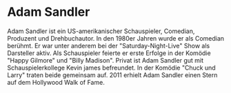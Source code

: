 # Adam Sandler
Adam Sandler ist ein US-amerikanischer Schauspieler, Comedian, Produzent und Drehbuchautor.
In den 1980er Jahren wurde er als Comedian berühmt. 
Er war unter anderem bei der "Saturday-Night-Live" Show als Darsteller aktiv. 
Als Schauspieler feierte er erste Erfolge in der Komödie "Happy Gilmore" und "Billy Madison". 
Privat ist Adam Sandler gut mit Schauspielerkollege Kevin james befreundet. In der Komödie "Chuck und Larry" traten beide gemeinsam auf.
2011 erhielt Adam Sandler einen Stern auf dem Hollywood Walk of Fame.
